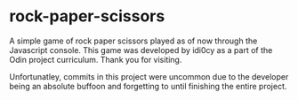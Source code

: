 # rock-paper-scissors
A simple game of rock paper scissors played as of now through the Javascript console. This game was developed by idi0cy as a part of the Odin project curriculum. Thank you for visiting.

Unfortunatley, commits in this project were uncommon due to the developer being an absolute buffoon and forgetting to until finishing the entire project.